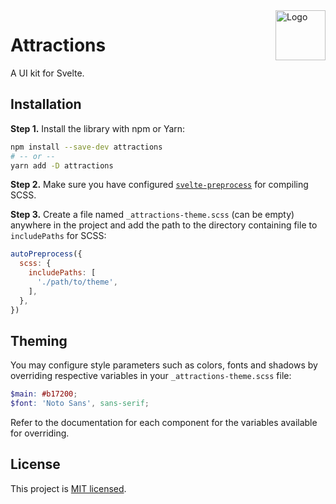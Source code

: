 <img src="https://raw.githubusercontent.com/illright/attractions/master/attractions-logo.png" alt="Logo" align="right" width="80" />

# Attractions

A UI kit for Svelte.


## Installation

**Step 1.** Install the library with npm or Yarn:

```bash
npm install --save-dev attractions
# -- or --
yarn add -D attractions
```

**Step 2.** Make sure you have configured [`svelte-preprocess`](https://github.com/sveltejs/svelte-preprocess#usage) for compiling SCSS.

**Step 3.** Create a file named `_attractions-theme.scss` (can be empty) anywhere in the project and add the path to the directory containing file to `includePaths` for SCSS:

```js
autoPreprocess({
  scss: {
    includePaths: [
      './path/to/theme',
    ],
  },
})
```

## Theming

You may configure style parameters such as colors, fonts and shadows by overriding respective variables in your `_attractions-theme.scss` file:

```scss
$main: #b17200;
$font: 'Noto Sans', sans-serif;
```

Refer to the documentation for each component for the variables available for overriding.

## License

This project is [MIT licensed](./LICENSE).
